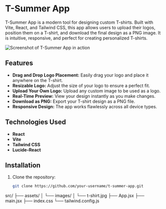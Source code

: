 # T-Summer App

T-Summer App is a modern tool for designing custom T-shirts. Built with Vite, React, and Tailwind CSS, this app allows users to upload their logos, position them on a T-shirt, and download the final design as a PNG image. It is intuitive, responsive, and perfect for creating personalized T-shirts.

![Screenshot of T-Summer App in action](./src/assets/images/tsummer.PNG)

## Features

- **Drag and Drop Logo Placement:** Easily drag your logo and place it anywhere on the T-shirt.
- **Resizable Logo:** Adjust the size of your logo to ensure a perfect fit.
- **Upload Your Own Logo:** Upload any custom image to be used as a logo.
- **Real-Time Preview:** View your design instantly as you make changes.
- **Download as PNG:** Export your T-shirt design as a PNG file.
- **Responsive Design:** The app works flawlessly across all device types.

## Technologies Used

- **React**
- **Vite**
- **Tailwind CSS**
- **Lucide-React**

## Installation

1. Clone the repository:

   ```bash
   git clone https://github.com/your-username/t-summer-app.git
   ```

src/
├── assets/
│ └── images/
│ └── t-shirt.jpg
├── App.jsx
├── main.jsx
├── index.css
└── tailwind.config.js
